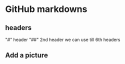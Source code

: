 # GitHub markdowns

## headers
"#" header
"##" 2nd header 
we can use till 6th headers

## Add a picture
